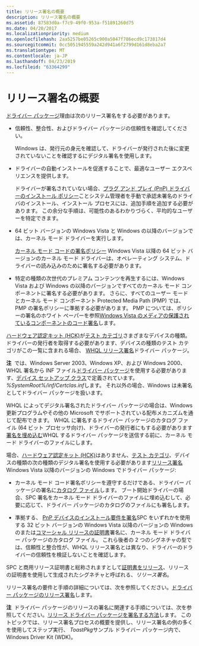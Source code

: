 ```yaml
---
title: リリース署名の概要
description: リリース署名の概要
ms.assetid: 87583d0a-f7c9-49f0-953a-f51891260d75
ms.date: 04/20/2017
ms.localizationpriority: medium
ms.openlocfilehash: 2aa5257be05265c900a5047f786ecd9c173817d4
ms.sourcegitcommit: 0cc5051945559a242d941a6f2799d161d8eba2a7
ms.translationtype: MT
ms.contentlocale: ja-JP
ms.lasthandoff: 04/23/2019
ms.locfileid: "63364299"
---
```

# <a name="introduction-to-release-signing"></a>リリース署名の概要


[ドライバー パッケージ](driver-packages.md)理由は次のリリース署名をする必要があります。

-   信頼性、整合性、およびドライバー パッケージの信頼性を確認してください。

    Windows は、発行元の身元を確認して、ドライバーが発行された後に変更されていないことを確認するにデジタル署名を使用します。

-   ドライバーの自動インストールを促進することで、最適なユーザー エクスペリエンスを提供します。

    ドライバーが署名されていない場合、[プラグ アンド プレイ (PnP) ドライバーのインストール ポリシー](digital-signatures-and-pnp-device-installation--windows-vista-and-late.md)ことシステム管理者を手動で承認未署名のドライバのインストール、インストール プロセスには、追加手順を追加する必要があります。 この余分な手順は、可能性のあるわかりづらく、平均的なユーザーを特定できます。

-   64 ビット バージョンの Windows Vista と Windows の以降のバージョンでは、カーネル モード ドライバーを実行します。

    [カーネル モード コードの署名ポリシー](kernel-mode-code-signing-policy--windows-vista-and-later-.md) Windows Vista 以降の 64 ビット バージョンのカーネル モード ドライバーは、オペレーティング システム、ドライバーの読み込みのために署名する必要があります。

-   特定の種類の次世代のプレミアム コンテンツを再生するには、Windows Vista および Windows の以降のバージョンですべてのカーネル モード コンポーネントに署名する必要があります。 さらに、すべてのユーザー モードとカーネル モード コンポーネント Protected Media Path (PMP) では、PMP の署名ポリシーに準拠する必要があります。 PMP については、ポリシーの署名のホワイト ペーパーを参照[Windows Vista のメディアの保護されているコンポーネントのコード署名](https://go.microsoft.com/fwlink/p/?linkid=69258)します。

[ハードウェア認定キット (HCK)](https://go.microsoft.com/fwlink/p/?linkid=227016)が[テスト カテゴリ](https://go.microsoft.com/fwlink/p/?linkid=189178)さまざまなデバイスの種類。 ドライバーの発行者を取得する必要があります、デバイスの種類のテスト カテゴリがこの一覧に含まれる場合、 [WHQL リリース署名](whql-release-signature.md)ドライバー パッケージ。

**注**  では、Windows Server 2003、Windows XP、および Windows 2000、WHQL 署名から INF ファイル[ドライバー パッケージ](driver-packages.md)を使用する必要があります、[デバイス セットアップ クラス](device-setup-classes.md)で定義されています。*%SystemRoot%/inf/Certclas.inf*します。 それ以外の場合、Windows は未署名としてドライバー パッケージを扱います。

 

WHQL によってデジタル署名されたドライバー パッケージの場合は、Windows 更新プログラムやその他の Microsoft でサポートされている配布メカニズムを通じて配布できます。 WHQL に署名するドライバー パッケージのカタログ ファイル (64 ビット プロセッサ向け)、ドライバーの発行者にもする必要があります[署名を埋め込む](embedded-signatures-in-a-driver-file.md)WHQL するドライバー パッケージを送信する前に、カーネル モード ドライバーのファイルにします。

場合、[ハードウェア認定キット (HCK)](https://go.microsoft.com/fwlink/p/?linkid=227016)はありません、[テスト カテゴリ](https://go.microsoft.com/fwlink/p/?linkid=189178)、デバイスの種類の次の種類のデジタル署名を使用する必要があります[リリース署名](release-signing-driver-packages.md)Windows Vista 以降のバージョンの Windows でドライバー パッケージ:

-   カーネル モード コード署名ポリシーを遵守するだけである、ドライバー パッケージの署名に[カタログ ファイル](catalog-files.md)します。 ブート開始ドライバーの場合、SPC 署名をカーネル モード ドライバーのファイルに埋め込むして、必要に応じて、ドライバー パッケージのカタログのファイルにも署名します。

-   準拠する、 [PnP デバイスのインストール要件を署名](pnp-device-installation-signing-requirements--windows-vista-and-later-.md)SPC をいずれかを使用する 32 ビット バージョンの Windows Vista 以降のバージョンの Windows のまたは[コマーシャル リリースの証明書](commercial-release-certificate.md)署名に、カーネル モード ドライバー パッケージのカタログ ファイル。 これら後者の 2 つのシグネチャの型では、信頼性と整合性が、WHQL リリース署名とは異なり、ドライバーのドライバーの信頼性を検証しないことを確認します。

SPC と商用リリース証明書と総称されますとして[証明書をリリース](release-certificates.md)、リリースの証明書を使用して生成されたシグネチャと呼ばれる、*リリース署名*。

リリース署名の要件と手順の詳細については、次を参照してください。[ドライバー パッケージのリリース署名](release-signing-driver-packages.md)します。

**注**  ドライバー パッケージのリリースの署名に関連する手順については、次を参照してください。[リリース ドライバー パッケージを署名する方法](how-to-release-sign-a-driver-package.md)します。 このトピックでは、リリース署名プロセスの概要を提供し、リリース署名の例の多くを使用してステップ実行、 *ToastPkg*サンプル ドライバー パッケージ内で、Windows Driver Kit (WDK)。

 

 

 





